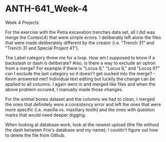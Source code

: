 # ANTH-641_Week-4
Week 4 Projects

For the exercise with the Petra excavation trenches data set, all I did was merge the Contex(4) that were simple errors. I deliberatly left alone the files that were made deliberately different by the creator (i.e. "Trench 31" and "Trench 31 and Special Project 41").

The Label category threw me for a loop. How am I supposed to know if a backslash or dash is deliberate? Also, is there a way to exclude an option from a merge? For example if there is "Locus 6," "Locus 6," and "Locus 6?" can I exclude the last category so it doesn't get sucked into the merge? - Kevin answered me!! Individual text editing but luckily the change can be applied to all columns. I again went in and merged like files and when the above problem occured, I manually made those changes.

For the animal bones dataset and the columns we had to clean, I merged the ones that definitely were a consistency error and left the ones that were more specific (i.e. maxilla vs. maxillary tooth) and the ones with question marks that would need deeper digging.

When looking at database work, look at the newest upload (the file without the dash between Frie's database and my name); I couldn't figure out how to delete the file from Github. 
